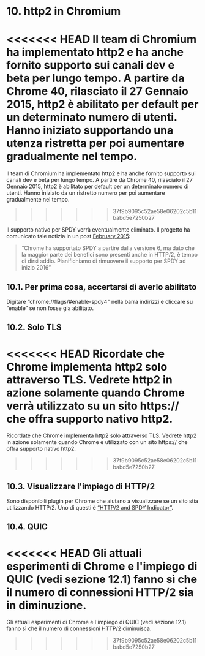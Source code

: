 # 10. http2 in Chromium

<<<<<<< HEAD
Il team di Chromium ha implementato http2 e ha anche fornito supporto sui canali dev e beta per lungo tempo. A partire da Chrome 40, rilasciato il 27 Gennaio 2015, http2 è abilitato per default per un determinato numero di utenti. Hanno iniziato supportando una utenza ristretta per poi aumentare gradualmente nel tempo.
=======
Il team di Chromium ha implementato http2 e ha anche fornito supporto sui canali dev e beta per lungo tempo. A partire da Chrome 40, rilasciato il 27 Gennaio 2015, http2 è abilitato per default per un determinato numero di utenti. Hanno iniziato da un ristretto numero per poi aumentare gradualmente nel tempo.
>>>>>>> 37f9b9095c52ae58e06202c5b11babd5e7250b27

Il supporto nativo per SPDY verrà eventualmente eliminato. Il progetto ha comunicato tale notizia in un post [February 2015](https://blog.chromium.org/2015/02/hello-http2-goodbye-spdy.html):

> “Chrome ha supportato SPDY a partire dalla versione 6, ma dato che la maggior parte dei benefici sono presenti anche in HTTP/2, è tempo di dirsi addio. Pianifichiamo di rimuovere il supporto per SPDY ad inizio 2016”

## 10.1. Per prima cosa, accertarsi di averlo abilitato

Digitare “chrome://flags/#enable-spdy4" nella barra indirizzi e cliccare su “enable” se non fosse gia abilitato.

## 10.2. Solo TLS

<<<<<<< HEAD
Ricordate che Chrome implementa http2 solo attraverso TLS. Vedrete http2 in azione solamente quando Chrome verrà utilizzato su un sito https:// che offra supporto nativo http2.
=======
Ricordate che Chrome implementa http2 solo attraverso TLS. Vedrete http2 in azione solamente quando Chrome è utilizzato con un sito https:// che offra supporto nativo http2.
>>>>>>> 37f9b9095c52ae58e06202c5b11babd5e7250b27

## 10.3. Visualizzare l'impiego di HTTP/2

Sono disponibili plugin per Chrome che aiutano a visualizzare se un sito stia utilizzando HTTP/2. Uno di questi è [“HTTP/2 and SPDY Indicator”](https://chrome.google.com/webstore/detail/spdy-indicator/mpbpobfflnpcgagjijhmgnchggcjblin).

## 10.4. QUIC

<<<<<<< HEAD
Gli attuali esperimenti di Chrome e l'impiego di QUIC (vedi sezione 12.1) fanno sì che il numero di connessioni HTTP/2 sia in diminuzione.
=======
Gli attuali esperimenti di Chrome e l'impiego di QUIC (vedi sezione 12.1) fanno sì che il numero di connessioni HTTP/2 diminuisca.
>>>>>>> 37f9b9095c52ae58e06202c5b11babd5e7250b27
